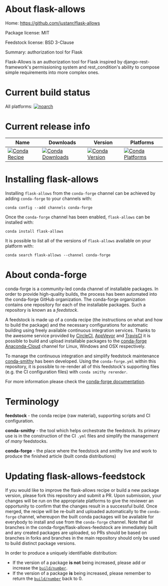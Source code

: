 About flask-allows
==================

Home: https://github.com/justanr/flask-allows

Package license: MIT

Feedstock license: BSD 3-Clause

Summary: authorization tool for Flask

Flask-Allows is an authorization tool for Flask inspired by
django-rest-framework's permissioning system and rest_condition's
ability to compose simple requirements into more complex ones.


Current build status
====================

All platforms:
[![noarch](https://img.shields.io/circleci/project/github/conda-forge/flask-allows-feedstock/master.svg?label=noarch)](https://circleci.com/gh/conda-forge/flask-allows-feedstock)

Current release info
====================

| Name | Downloads | Version | Platforms |
| --- | --- | --- | --- |
| [![Conda Recipe](https://img.shields.io/badge/recipe-flask--allows-green.svg)](https://anaconda.org/conda-forge/flask-allows) | [![Conda Downloads](https://img.shields.io/conda/dn/conda-forge/flask-allows.svg)](https://anaconda.org/conda-forge/flask-allows) | [![Conda Version](https://img.shields.io/conda/vn/conda-forge/flask-allows.svg)](https://anaconda.org/conda-forge/flask-allows) | [![Conda Platforms](https://img.shields.io/conda/pn/conda-forge/flask-allows.svg)](https://anaconda.org/conda-forge/flask-allows) |

Installing flask-allows
=======================

Installing `flask-allows` from the `conda-forge` channel can be achieved by adding `conda-forge` to your channels with:

```
conda config --add channels conda-forge
```

Once the `conda-forge` channel has been enabled, `flask-allows` can be installed with:

```
conda install flask-allows
```

It is possible to list all of the versions of `flask-allows` available on your platform with:

```
conda search flask-allows --channel conda-forge
```


About conda-forge
=================

conda-forge is a community-led conda channel of installable packages.
In order to provide high-quality builds, the process has been automated into the
conda-forge GitHub organization. The conda-forge organization contains one repository
for each of the installable packages. Such a repository is known as a *feedstock*.

A feedstock is made up of a conda recipe (the instructions on what and how to build
the package) and the necessary configurations for automatic building using freely
available continuous integration services. Thanks to the awesome service provided by
[CircleCI](https://circleci.com/), [AppVeyor](https://www.appveyor.com/)
and [TravisCI](https://travis-ci.org/) it is possible to build and upload installable
packages to the [conda-forge](https://anaconda.org/conda-forge)
[Anaconda-Cloud](https://anaconda.org/) channel for Linux, Windows and OSX respectively.

To manage the continuous integration and simplify feedstock maintenance
[conda-smithy](https://github.com/conda-forge/conda-smithy) has been developed.
Using the ``conda-forge.yml`` within this repository, it is possible to re-render all of
this feedstock's supporting files (e.g. the CI configuration files) with ``conda smithy rerender``.

For more information please check the [conda-forge documentation](https://conda-forge.org/docs/).

Terminology
===========

**feedstock** - the conda recipe (raw material), supporting scripts and CI configuration.

**conda-smithy** - the tool which helps orchestrate the feedstock.
                   Its primary use is in the construction of the CI ``.yml`` files
                   and simplify the management of *many* feedstocks.

**conda-forge** - the place where the feedstock and smithy live and work to
                  produce the finished article (built conda distributions)


Updating flask-allows-feedstock
===============================

If you would like to improve the flask-allows recipe or build a new
package version, please fork this repository and submit a PR. Upon submission,
your changes will be run on the appropriate platforms to give the reviewer an
opportunity to confirm that the changes result in a successful build. Once
merged, the recipe will be re-built and uploaded automatically to the
`conda-forge` channel, whereupon the built conda packages will be available for
everybody to install and use from the `conda-forge` channel.
Note that all branches in the conda-forge/flask-allows-feedstock are
immediately built and any created packages are uploaded, so PRs should be based
on branches in forks and branches in the main repository should only be used to
build distinct package versions.

In order to produce a uniquely identifiable distribution:
 * If the version of a package **is not** being increased, please add or increase
   the [``build/number``](https://conda.io/docs/user-guide/tasks/build-packages/define-metadata.html#build-number-and-string).
 * If the version of a package **is** being increased, please remember to return
   the [``build/number``](https://conda.io/docs/user-guide/tasks/build-packages/define-metadata.html#build-number-and-string)
   back to 0.
